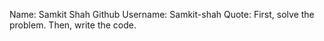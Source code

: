 Name: Samkit Shah
Github Username: Samkit-shah
Quote: First, solve the problem. Then, write the code.
